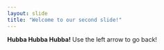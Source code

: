 ```yaml
---
layout: slide
title: "Welcome to our second slide!"
---
```

**Hubba Hubba Hubba!**
Use the left arrow to go back!